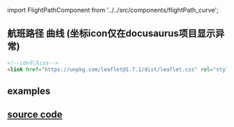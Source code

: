 import FlightPathComponent from '../../src/components/flightPath_curve';

## 航班路径 曲线 (坐标icon仅在docusaurus项目显示异常)

```html
<!--cdn引入css-->
<link href="https://unpkg.com/leaflet@1.7.1/dist/leaflet.css" rel="stylesheet"/>
```

## examples

<FlightPathComponent/>

## [source code](https://github.com/z9956/Notes/blob/main/src/utils/航班路径_曲线.html)
